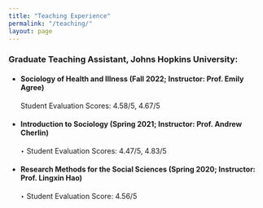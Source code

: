 ```yaml
---
title: "Teaching Experience"
permalink: "/teaching/"
layout: page
---
```


### Graduate Teaching Assistant, Johns Hopkins University:

- #### **Sociology of Health and Illness** (Fall 2022; Instructor: Prof. Emily Agree)  
  Student Evaluation Scores: 4.58/5, 4.67/5

- #### **Introduction to Sociology** (Spring 2021; Instructor: Prof. Andrew Cherlin)  
  ‣ Student Evaluation Scores: 4.47/5, 4.83/5

- #### **Research Methods for the Social Sciences** (Spring 2020; Instructor: Prof. Lingxin Hao)  
  ‣ Student Evaluation Score: 4.56/5
